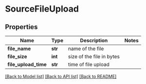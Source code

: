 # SourceFileUpload


## Properties
Name | Type | Description | Notes
------------ | ------------- | ------------- | -------------
**file_name** | **str** | name of the file | 
**file_size** | **int** | size of the file in bytes | 
**file_upload_time** | **str** | time of file upload | 

[[Back to Model list]](../README.md#documentation-for-models) [[Back to API list]](../README.md#documentation-for-api-endpoints) [[Back to README]](../README.md)


